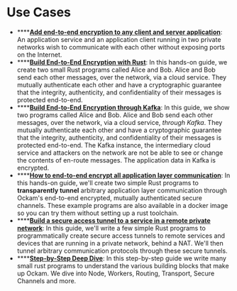 # Use Cases

* ****[**Add end-to-end encryption to any client and server application**](add-end-to-end-encryption-to-any-client-and-server-application.md): An application service and an application client running in two private networks wish to communicate with each other without exposing ports on the Internet.&#x20;
* ****[**Build End-to-End Encryption with Rust**](https://github.com/build-trust/ockam/blob/develop/documentation/use-cases/end-to-end-encryption-with-rust#readme): In this hands-on guide, we create two small Rust programs called Alice and Bob. Alice and Bob send each other messages, over the network, via a cloud service. They mutually authenticate each other and have a cryptographic guarantee that the integrity, authenticity, and confidentiality of their messages is protected end-to-end.
* ****[**Build End-to-End Encryption through Kafka**](https://github.com/build-trust/ockam/blob/develop/documentation/use-cases/end-to-end-encryption-through-kafka#readme): In this guide, we show two programs called Alice and Bob. Alice and Bob send each other messages, over the network, via a cloud service, _through Kafka_. They mutually authenticate each other and have a cryptographic guarantee that the integrity, authenticity, and confidentiality of their messages is protected end-to-end. The Kafka instance, the intermediary cloud service and attackers on the network are not be able to see or change the contents of en-route messages. The application data in Kafka is encrypted.&#x20;
* ****[**How to end-to-end encrypt all application layer communication**](https://github.com/build-trust/ockam/blob/develop/documentation/use-cases/end-to-end-encrypt-all-application-layer-communication#readme): In this hands-on guide, we'll create two simple Rust programs to **transparently tunnel** arbitrary application layer communication through Ockam's end-to-end encrypted, mutually authenticated secure channels. These example programs are also available in a docker image so you can try them without setting up a rust toolchain.
* ****[**Build a secure access tunnel to a service in a remote private network**](https://github.com/build-trust/ockam/blob/develop/documentation/use-cases/secure-remote-access-tunnels#readme): In this guide, we'll write a few simple Rust programs to programmatically create secure access tunnels to remote services and devices that are running in a private network, behind a NAT. We'll then tunnel arbitrary communication protocols through these secure tunnels.
* ****[**Step-by-Step Deep Dive**](https://github.com/build-trust/ockam/blob/develop/documentation/guides/rust#readme): In this step-by-step guide we write many small rust programs to understand the various building blocks that make up Ockam. We dive into Node, Workers, Routing, Transport, Secure Channels and more.

